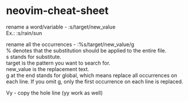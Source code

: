 # neovim-cheat-sheet
 
rename a word/variable - :s/target/new_value <br />
        Ex.: :s/rain/sun <br />

rename all the occurrences - :%s/target/new_value/g <br />
    % denotes that the substitution should be applied to the entire file. <br />
    s stands for substitute. <br />
    target is the pattern you want to search for. <br />
    new_value is the replacement text. <br />
    g at the end stands for global, which means replace all occurrences on each line. If you omit g, only the first occurrence on each line is replaced. <br />

Vy - copy the hole line (yy work as well)

